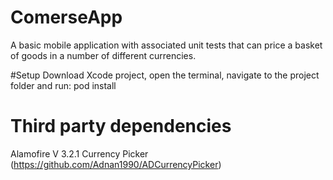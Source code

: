 # ComerseApp
A basic mobile application with associated unit tests that can price a basket of goods in a number of different currencies.

#Setup
Download Xcode project, open the terminal, navigate to the project folder and run: pod install

# Third party dependencies
Alamofire V 3.2.1
Currency Picker (https://github.com/Adnan1990/ADCurrencyPicker)
